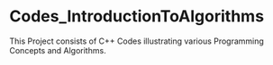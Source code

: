 # Codes_IntroductionToAlgorithms
This Project consists of C++ Codes illustrating various Programming Concepts and Algorithms.
